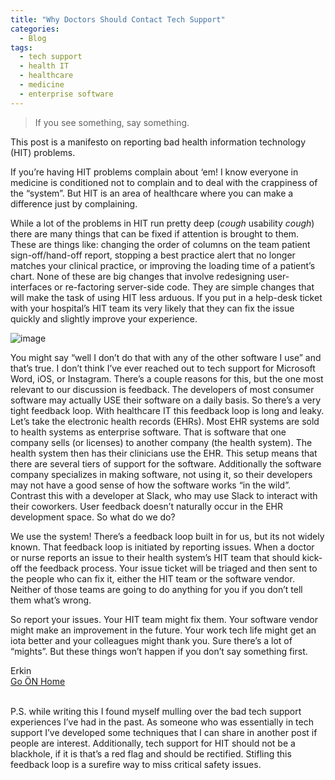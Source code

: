 ```yaml
---
title: "Why Doctors Should Contact Tech Support"
categories:
  - Blog
tags:
  - tech support
  - health IT
  - healthcare
  - medicine
  - enterprise software 
---
```


> If you see something, say something. 

This post is a manifesto on reporting bad health information technology (HIT) problems.

If you’re having HIT problems complain about ‘em! I know everyone in medicine is conditioned not to complain and to deal with the crappiness of the “system”. But HIT is an area of healthcare where you can make a difference just by complaining. 

While a lot of the problems in HIT run pretty deep (*cough* usability *cough*) there are many things that can be fixed if attention is brought to them. These are things like:
changing the order of columns on the team patient sign-off/hand-off report,
stopping a best practice alert that no longer matches your clinical practice, or
improving the loading time of a patient’s chart.
None of these are big changes that involve redesigning user-interfaces or re-factoring server-side code. They are simple changes that will make the task of using HIT less arduous. If you put in a help-desk ticket with your hospital’s HIT team its very likely that they can fix the issue quickly and slightly improve your experience.

![image](https://user-images.githubusercontent.com/6284187/154990871-63ff4e78-28a5-454a-9e5d-84304635e5ab.png)

You might say “well I don’t do that with any of the other software I use” and that’s true. I don’t think I’ve ever reached out to tech support for Microsoft Word, iOS, or Instagram. There’s a couple reasons for this, but the one most relevant to our discussion is feedback. The developers of most consumer software may actually USE their software on a daily basis. So there’s a very tight feedback loop. With healthcare IT this feedback loop is long and leaky.
Let’s take the electronic health records (EHRs). Most EHR systems are sold to health systems as enterprise software. That is software that one company sells (or licenses) to another company (the health system). The health system then has their clinicians use the EHR. This setup means that there are several tiers of support for the software. Additionally the software company specializes in making software, not using it, so their developers may not have a good sense of how the software works “in the wild”. Contrast this with a developer at Slack, who may use Slack to interact with their coworkers. User feedback doesn’t naturally occur in the EHR development space. So what do we do?

We use the system! There’s a feedback loop built in for us, but its not widely known. That feedback loop is initiated by reporting issues. When a doctor or nurse reports an issue to their health system’s HIT team that should kick-off the feedback process. Your issue ticket will be triaged and then sent to the people who can fix it, either the HIT team or the software vendor. Neither of those teams are going to do anything for you if you don’t tell them what’s wrong.

So report your issues. Your HIT team might fix them. Your software vendor might make an improvement in the future. Your work tech life might get an iota better and your colleagues might thank you. Sure there’s a lot of “mights”. But these things won’t happen if you don’t say something first.

Erkin  <br />
[Go ÖN Home](../../index.md) <br /><br />

P.S. while writing this I found myself mulling over the bad tech support experiences I’ve had in the past. As someone who was essentially in tech support I’ve developed some techniques that I can share in another post if people are interest. Additionally, tech support for HIT should not be a blackhole, if it is that’s a red flag and should be rectified. Stifling this feedback loop is a surefire way to miss critical safety issues.
